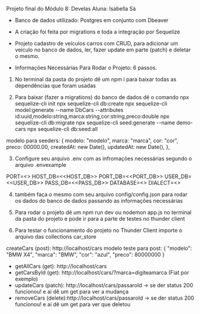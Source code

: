 Projeto final do Módulo 8: Develas
Aluna: Isabella Sá

- Banco de dados utilizado:  Postgres em conjunto com Dbeaver
- A criação foi feita por migrations e toda a integração por Sequelize
- Projeto cadastro de veículos carros com CRUD, para adicionar um veículo no banco de dados, ler, fazer update em parte (patch) e deletar o mesmo.

- Informações Necessárias Para Rodar o Projeto: 6 passos.

1. No terminal da pasta do projeto dê um npm i para baixar todas as dependências que foram usadas 

2. Para baixar (fazer a migrations) do banco de dados dê o comando 
npx sequelize-cli init
npx sequelize-cli db:create
npx sequelize-cli model:generate --name DbCars --attributes id:uuid,modelo:string,marca:string,cor:string,preco:double
npx sequelize-cli db:migrate
npx sequelize-cli seed:generate --name demo-cars
npx sequelize-cli db:seed:all

modelo para seeders:
      {
        modelo: "modelo",
        marca: "marca",
        cor: "cor",
        preco: 00000.00,
        createdAt: new Date(),
        updatedAt: new Date(),
      },

3. Configure seu arquivo .env com as infromações necessárias segundo o arquivo .envexample

PORT=<<PORT>>
HOST_DB=<<HOST_DB>>
PORT_DB=<<PORT_DB>>
USER_DB=<<USER_DB>>
PASS_DB=<<PASS_DB>>
DATABASE=<<DATABASE>>
DIALECT=<<DIALECT>>

4. também faça o mesmo com seu arquivo config/config.json para rodar os dados do banco de dados passando as informações necessárias

5. Para rodar o projeto dê um npm run dev ou nodemon app.js no terminal da pasta do projeto e pode ir para a parte de testes no thunder client

6. Para testar o funcionamento do projeto no Thunder Client importe o arquivo das collections car_store

createCars (post): http://localhost/cars
modelo teste para post:
      {
        "modelo": "BMW X4",
        "marca": "BMW",
        "cor": "azul",
        "preco": 80000000
      }

- getAllCars (get): http://localhost/cars
- getCarsById (get): http://localhost/cars/?marca=digiteamarca (Fiat por exemplo)
- updateCars (patch): http://localhost/cars/passaroId -> se der status 200 funcionou! e ai dê um get para ver a mudança
- removeCars (delete):http://localhost/cars/passaroId -> se der status 200 funcionou! e ai dê um get para ver que deletou


